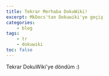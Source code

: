 ```yaml
---
title: Tekrar Merhaba DokuWiki!
excerpt: MkDocs'tan Dokuwiki'ye geçiş
categories:
    - blog
tags:
    - tr
    - dokuwiki
toc: false
---
```


Tekrar DokuWiki'ye döndüm :)
